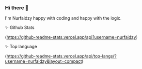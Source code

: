 ### Hi there 👋

I'm Nurfaidzy happy with coding and happy with the logic.

✨ Github Stats

(https://github-readme-stats.vercel.app/api?username=nurfaidzy)

✨ Top language

(https://github-readme-stats.vercel.app/api/top-langs/?username=nurfaidzy&layout=compact)
<!--
**Nurfaidzy/nurfaidzy** is a ✨ _special_ ✨ repository because its `README.md` (this file) appears on your GitHub profile.

Here are some ideas to get you started:

- 🔭 I’m currently working on ...
- 🌱 I’m currently learning ...
- 👯 I’m looking to collaborate on ...
- 🤔 I’m looking for help with ...
- 💬 Ask me about ...
- 📫 How to reach me: ...
- 😄 Pronouns: ...
- ⚡ Fun fact: ...
-->
